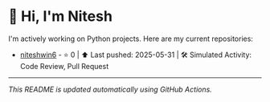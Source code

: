 # 👋 Hi, I'm Nitesh

I'm actively working on Python projects. Here are my current repositories:

<!--START_SECTION:repo_activity-->
- [niteshwin6](https://github.com/niteshwin6/niteshwin6) - ⭐ 0 | ⬆ Last pushed: 2025-05-31 | 🛠️ Simulated Activity: Code Review, Pull Request
<!--END_SECTION:repo_activity-->

---

_This README is updated automatically using GitHub Actions._
